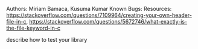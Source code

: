 Authors: Miriam Bamaca, Kusuma Kumar
Known Bugs:
Resources: https://stackoverflow.com/questions/7109964/creating-your-own-header-file-in-c, https://stackoverflow.com/questions/5672746/what-exactly-is-the-file-keyword-in-c

describe how to test your library
